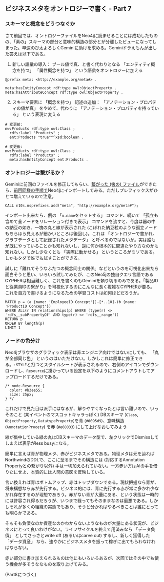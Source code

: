 ## ビジネスメタをオントロジーで書く - Part 7

### スキーマと概念をどうつなぐか

さて前回では、オントロジーファイルをNeo4jに読ませることには成功したものの、「素の」スキーマの部分と意味的構造の部分とが分離したビューになってしまった。早速のび太よろしくGeminiに助けを求める。Geminiドラえもんが出した答えは以下である。

1. 新しい語彙の導入： ブール値で真、と書く代わりとなる 「エンティティ概念を持つ」 「属性概念を持つ」 という語彙をオントロジーに加える

```
@prefix meta: <http://example.org/meta#> .

meta:hasEntityConcept rdf:type owl:ObjectProperty .
meta:hasAttributeConcept rdf:type owl:ObjectProperty .
```

2. スキーマ要素に 「概念を持つ」 記述の追加： 「アノテーション・プロパティの値が真」 をやめて、代わりに 「アノテーション・プロパティを持っている」 という表現に変える

```turtle
# 変更前:
nw:Products rdf:type owl:Class ;
  rdfs:label "Products" ;
  ent:Products "true"^^xsd:boolean .

# 変更後:
nw:Products rdf:type owl:Class ;
  rdfs:label "Products" ;
  meta:hasEntityConcept ent:Products .
```
### オントロジーは繋がるか？

Geminiに前回のファイルを修正してもらい、[繋がった (筈の) ファイル](https://github.com/Yoshiyuki-iasa/northwind/blob/main/northwind_ontology_pt7.ttl)ができたら、[前回同様の手順で](part6.md)Neo4jにインポートしてみる。ただしプレフィックスがひとつ増えているので注意。
```
CALL n10s.nsprefixes.add("meta", "http://example.org/meta#");
```
インポート出来たら、例の 「`n.name`をセットする」 コマンド、続いて 「孤立も含めて全ノードをリレーション付きで表示」 コマンドを流すと、今度は器の中の納豆の如き、一塊の丸と線が表示された (こぼれた納豆粒のような孤立ノードもちらほら見えるが細かいところは後回し)。これは 「オントロジーで書かれ、グラフデータとして記録されたメタデータ」 と呼べるのではないか。実は誰もが既にやっていることかも知れないし、逆に何か根本的に間違たやり方なのかも知れない。しかし少なくとも 「実際に動かせる」 というところがミソである。しかもタダで誰でも試すことができる。

試しに「離れてそうなふたつの概念同士の関係」などというのを可視化出来たら面白そうと思い、いろいろ試してみたが、このNeo5jの独自クエリ言語であるCYPHERは相当難しく、これを書くのもGeminiを頼り切るのみである。「製品IDと従業員IDの繋がり」を可視化するのにこんなに長く複雑なCYPHERが要る。これを自力で書けるようになるための学習コストは如何ほどだろうか。
```
MATCH p = (a {name: 'EmployeeID Concept'})-[*..10]-(b {name: 'ProductID Concept'})
WHERE ALL(r IN relationships(p) WHERE (type(r) <> 'rdfs__subPropertyOf' AND type(r) <> 'rdfs__range'))
RETURN p
ORDER BY length(p)
LIMIT 1
```

### ノードの色分け

Neo4jブラウザのグラフィック表示は非エンジニア向けではないにしても、 「丸が全部同じ色」 というのはいただけない。しかしこれは簡単に修正できる。`:STYLE`と打つとスタイルシートが表示されるので、右側のアイコンでダウンロードし、`Resource`に掛かっている設定を以下のようにコメントアウトしてアップロードするだけである。
```
/* node.Resource {
  color: #b3ee55;
  size: 25px;
} */
```
これだけで見た目は派手にはなるが、解りやすくなったとは言い難いので、いっそのこと (某イベントのマスコットキャラっぽく) DBスキーマ (`Class`, `ObjectProperty`, `DatatypeProperty`)を青 (`#0095d9`)、意味構造 (`AnnotationProoety`) を赤 (`#e60033`) にして上げなおしてみよう 

線が集中している緑の丸はDBスキーマのデータ型で、左クリックでDismissしてしまえば表示がless busyになる。

簡単に言えば青が物理メタ、赤がビジネスメタである。物理メタは元を辿ればNorthwindのDDLで、ここに至るまでその構造には (対応するAnnotation Propertyとの繋がり以外) 手は一切加えられていない。一方赤い方はAIの手を借りたにせよ、本質的には人間の意図を反映している。

言い換えれば青はボトムアップ、赤はトップダウンである。現状把握なら青が、将来構想なら赤が先行する。ビジネス的には、青に先行する赤が常に多かれ少なかれ存在するのが理想であろう。赤がない青が大量にある、という状態は一時的には許容され得るだろうが、いつまで経ってもそのままなのは最悪である。しかしそれが多くの組織の実態でもあり、そうと分かればやるべきことは誰にとっても明らかである。

そもそも負債なのか資産なのかわからないようなものが大量にある状況が、ビジネスにとって良いわけがない。ライフサイクルを終えて用済みなら 「データ負債」 としてさっさとwrite off (あるいはcarve out) するし、新しく獲得した 「データ資産」 なら、速やかにビジネスメタを振って稼ぎに出てもらわなければならない。

赤い部分に書き加えられるものは他にもいろいろあるが、次回ではその中でも使う機会が多そうななものを取り上げてみる。

(Part8につづく)
